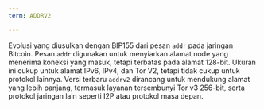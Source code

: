 ```yaml
---
term: ADDRV2

---
```

Evolusi yang diusulkan dengan BIP155 dari pesan `addr` pada jaringan Bitcoin. Pesan `addr` digunakan untuk menyiarkan alamat node yang menerima koneksi yang masuk, tetapi terbatas pada alamat 128-bit. Ukuran ini cukup untuk alamat IPv6, IPv4, dan Tor V2, tetapi tidak cukup untuk protokol lainnya. Versi terbaru `addrv2` dirancang untuk mendukung alamat yang lebih panjang, termasuk layanan tersembunyi Tor v3 256-bit, serta protokol jaringan lain seperti I2P atau protokol masa depan.